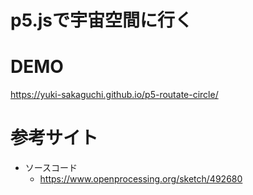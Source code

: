 # p5.jsで宇宙空間に行く

# DEMO
https://yuki-sakaguchi.github.io/p5-routate-circle/

# 参考サイト
* ソースコード
  * https://www.openprocessing.org/sketch/492680
